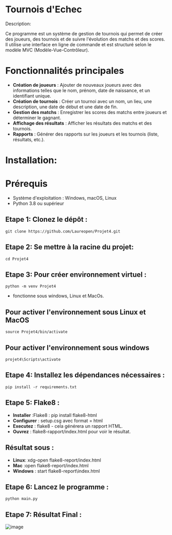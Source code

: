 # Tournois d'Echec

Description:

Ce programme est un système de gestion de tournois qui permet de créer des joueurs, des tournois et de suivre l'évolution des matchs et des scores. 
Il utilise une interface en ligne de commande et est structuré selon le modèle MVC (Modèle-Vue-Contrôleur).

# Fonctionnalités principales 
- **Création de joueurs** : Ajouter de nouveaux joueurs avec des informations telles que le nom, prénom, date de naissance, et un identifiant unique. 
- **Création de tournois** : Créer un tournoi avec un nom, un lieu, une description, une date de début et une date de fin.  
- **Gestion des matchs** : Enregistrer les scores des matchs entre joueurs et déterminer le gagnant. 
- **Affichage des résultats** : Afficher les résultats des matchs et des tournois. 
- **Rapports** : Générer des rapports sur les joueurs et les tournois (liste, résultats, etc.).

# Installation:
# Prérequis
* Système d'exploitation : Windows, macOS, Linux
* Python 3.8 ou supérieur 

## Etape 1: Clonez le dépôt :

    git clone https://github.com/Laureopen/Projet4.git

## Etape 2: Se mettre à la racine du projet:

    cd Projet4

## Etape 3: Pour créer environnement virtuel :

    python -m venv Projet4

- fonctionne sous windows, Linux et MacOs.

## Pour activer l'environnement sous Linux et MacOS

    source Projet4/bin/activate

## Pour activer l'environnement sous windows

    projet4\Scripts\activate

## Etape 4: Installez les dépendances nécessaires :

    pip install -r requirements.txt

## Etape 5: Flake8 :

- **Installer** :Flake8 : pip install flake8-html
- **Configurer** : setup.csg avec format = html
- **Executez** : flake8 - cela générera un rapport HTML.
- **Ouvrez** : flake8-rapport/index.html pour voir le résultat.

## Résultat sous :

- **Linux**: xdg-open flake8-report/index.html
- **Mac** :open flake8-report/index.html 
- **Windows** : start flake8-report\index.html

## Etape 6: Lancez le programme :

    python main.py

## Etape 7: Résultat Final :

![image](https://github.com/user-attachments/assets/461961ab-974d-4740-82b4-d6a1e70bed24)
